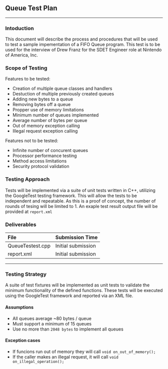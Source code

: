 ## Queue Test Plan
----

### Intoduction
This document will describe the process and procedures that will be used to test a sample impementation of a FIFO Queue program. This test is to be used for the interview of Drew Franz for the SDET Engineer role at Nintendo of America, Inc.

### Scope of Testing

Features to be tested:
- Creation of multiple queue classes and handlers
- Destuction of multiple previously created queues
- Adding new bytes to a queue
- Removing bytes off a queue
- Propper use of memory limitations
- Minimum number of queues implemented
- Average number of bytes per queue
- Out of memory exception calling
- Illegal request exception calling

Features not to be tested:
- Infinite number of concurent queues
- Processor performance testing
- Method access limitations
- Security protocol validation

### Testing Approach
Tests will be implemented via a suite of unit tests written in C++, utilizing the GoogleTest testing framework. This will allow the tests to be independent and repeatable. As this is a proof of concept, the number of rounds of tesing will be limited to 1. An exaple test result output file will be provided at `report.xml`

### Deliverables

|File|Submission Time|
|:---|:---|
|QueueTestest.cpp|Initial submission|
|report.xml|Initial submission|

---
### Testing Strategy
A suite of test fixtures will be implemented as unit tests to validate the minimum functionality of the defined functions. These tests will be executed using the GoogleTest framework and reported via an XML file.

#### Assumptions
- All queues average ~80 bytes / queue
- Must support a minimum of 15 queues
- Use no more than `2048 bytes` to implement all queues

#### Exception cases
 - If funcions run out of memory they will call `void on_out_of_memory();`
 - If the caller makes an illegal request, it will call `void on_illegal_operation();`


